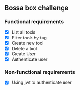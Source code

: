 ## Bossa box challenge

### Functional requirements

- [x] List all tools
- [x] Filter tools by tag
- [x] Create new tool
- [x] Delete a tool
- [x] Create User
- [x] Authenticate user

### Non-functional requirements

- [x] Using jwt to authenticate user

